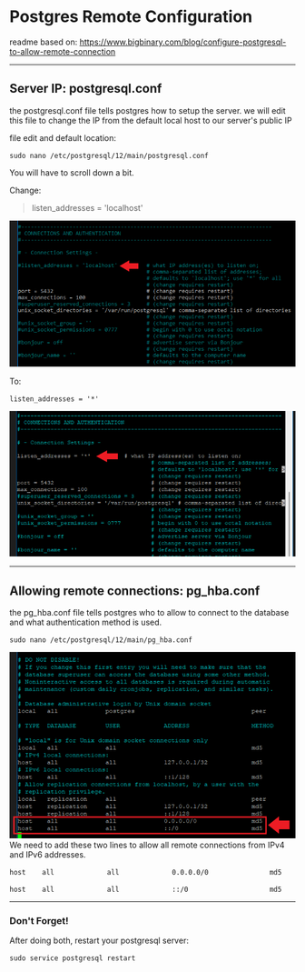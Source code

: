 # Postgres Remote Configuration

readme based on: https://www.bigbinary.com/blog/configure-postgresql-to-allow-remote-connection

---
## Server IP: postgresql.conf
the postgresql.conf file tells postgres how to setup the server. we will edit this file to change the IP from the default local host to our server's public IP

file edit and default location:
```
sudo nano /etc/postgresql/12/main/postgresql.conf
```
You will have to scroll down a bit.

Change: 

> listen_addresses = 'localhost' 

![postgresqlconf1](postgresqlconf1.png)

To: 
```
listen_addresses = '*' 
```
![postgresqlconf2](postgresqlconf2.png)<br>



---
## Allowing remote connections: pg_hba.conf
the pg_hba.conf file tells postgres who to allow to connect to the database and what authentication method is used.
```
sudo nano /etc/postgresql/12/main/pg_hba.conf
```
![hba1](hba1.png)<br>
We need to add these two lines to allow all remote connections from IPv4 and IPv6 addresses. 
```
host    all             all             0.0.0.0/0               md5
```
```
host    all             all             ::/0                    md5
```


---
### Don't Forget!
After doing both, restart your postgresql server:
```
sudo service postgresql restart
```